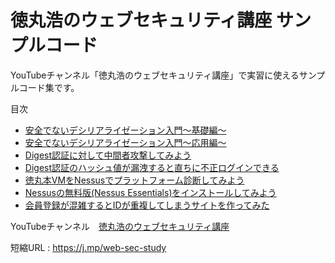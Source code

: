 # 徳丸浩のウェブセキュリティ講座 サンプルコード

YouTubeチャンネル「徳丸浩のウェブセキュリティ講座」で実習に使えるサンプルコード集です。

目次
- [安全でないデシリアライゼーション入門～基礎編～](./insecure-deserialization-part1)
- [安全でないデシリアライゼーション入門～応用編～](./insecure-deserialization-part2)
- [Digest認証に対して中間者攻撃してみよう](./digest-auth-part1)
- [Digest認証のハッシュ値が漏洩すると直ちに不正ログインできる](./digest-auth-part2)
- [徳丸本VMをNessusでプラットフォーム診断してみよう](./install-nessus)
- [Nessusの無料版(Nessus Essentials)をインストールしてみよう](./1st-scan-with-nessus)
- [会員登録が混雑するとIDが重複してしまうサイトを作ってみた](./user-id-collision)

YouTubeチャンネル　[徳丸浩のウェブセキュリティ講座](https://www.youtube.com/channel/UCLNW6Bo_YU3TxnzsII2gEDA)

短縮URL : https://j.mp/web-sec-study
